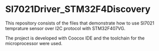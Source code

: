 # SI7021Driver_STM32F4Discovery
This repository consists of the files that demonstrate how to use SI7021 temprature sensor over I2C protocol with STM32F407VG.


The project is developed with Coocox IDE and the toolchain for the microprocessor were used.

